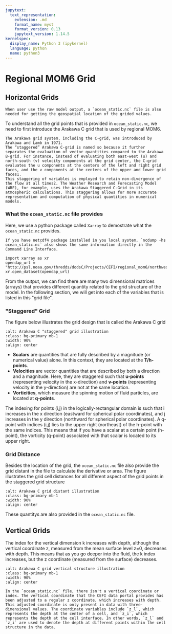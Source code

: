```yaml
---
jupytext:
  text_representation:
    extension: .md
    format_name: myst
    format_version: 0.13
    jupytext_version: 1.14.5
kernelspec:
  display_name: Python 3 (ipykernel)
  language: python
  name: python3
---
```


Regional MOM6 Grid
===

## Horizontal Grids
```{warning}
When user use the raw model output, a `ocean_static.nc` file is also needed for getting the geospatial location of the grided values.
```
To understand all the grid points that is provided in `ocean_static.nc`, we need to first introduce the Arakawa C grid that is used by regional MOM6.

````{dropdown} What is Arakawa C Grid? (optional read)
The Arakawa grid system, including the C-grid, was introduced by Arakawa and Lamb in 1971.
The “staggered” Arakawa C-grid is named so because it further separates the evaluation of vector quantities compared to the Arakawa B-grid. For instance, instead of evaluating both east-west (u) and north-south (v) velocity components at the grid center, the C-grid evaluates the u components at the centers of the left and right grid faces, and the v components at the centers of the upper and lower grid faces1.
This staggering of variables is employed to retain non-divergence of the flow at all times2. The Weather Research and Forecasting Model (WRF), for example, uses the Arakawa Staggered C-Grid in its atmospheric calculations. This staggering allows for more accurate representation and computation of physical quantities in numerical models.
````

### What the `ocean_static.nc` file provides
Here, we use a python package called `Xarray` to demostrate what the `ocean_static.nc` provides. 
```{tip}
If you have netcdf4 package installed in you local system, `ncdump -hs ocean_static.nc` also shows the same information directly in the Command Line Interface.
```
```{code-cell} ipython3
import xarray as xr
opendap_url = "http://psl.noaa.gov/thredds/dodsC/Projects/CEFI/regional_mom6/northwest_atlantic/hist_run/ocean_static.nc"
xr.open_dataset(opendap_url)
```
From the output, we can find there are many two dimensional matrices (arrays) that provides different quantity related to the grid structure of the model. In the following section, we will get into each of the variables that is listed in this "grid file".


### "Staggered" Grid
The figure below illustrates the grid design that is called the Arakawa C grid
```{image} ../../../images/arakawaCGrid.png
:alt: Arakawa C "staggered" grid illustration
:class: bg-primary mb-1
:width: 90%
:align: center
```
- **Scalars** are quantities that are fully described by a magnitude (or numerical value) alone. In this context, they are located at the **T/h-points**.
- **Velocities** are vector quantities that are described by both a direction and a magnitude. Here, they are staggered such that **u-points** (representing velocity in the x-direction) and **v-points** (representing velocity in the y-direction) are not at the same location.
- **Vorticities**, which measure the spinning motion of fluid particles, are located at **q-points**.

The indexing for points (i,j) in the logically-rectangular domain is such that i increases in the x direction (eastward for spherical polar coordinates), and j increases in the y direction (northward for spherical polar coordinates).
A q-point with indices (i,j) lies to the upper right (northeast) of the h-point with the same indices. This means that if you have a scalar at a certain point (h-point), the vorticity (q-point) associated with that scalar is located to its upper right.

### Grid Distance
Besides the location of the grid, the `ocean_static.nc` file also provide the grid distant in the file to calculate the derivative or area.
The figure illustrates the grid cell distances for all different aspect of the grid points in the staggered grid structure
```{image} ../../../images/arakawaCGrid_dist.png
:alt: Arakawa C grid distant illustration
:class: bg-primary mb-1
:width: 90%
:align: center
```
These quantitys are also provided in the `ocean_static.nc` file.

## Vertical Grids
The index for the vertical dimension k increases with depth, although the vertical coordinate z, measured from the mean surface level z=0, decreases with depth. This means that as you go deeper into the fluid, the k index increases, but the z coordinate (measured from the surface) decreases.
```{image} ../../../images/arakawaCGrid_vertical.png
:alt: Arakawa C grid vertical structure illustration
:class: bg-primary mb-1
:width: 90%
:align: center
```
```{warning}
In the `ocean_static.nc` file, there isn't a vertical coordinate or index. The vertical coordinate that the CEFI data portal provides has been adjusted to a regular z coordinate, which increases with depth. This adjusted coordinate is only present in data with three-dimensional values. The coordinate variables include `z_l`, which represents the depth at the center of a cell, and `z_i`, which represents the depth at the cell interface. In other words, `z_l` and `z_i` are used to denote the depth at different points within the cell structure in the data.
```